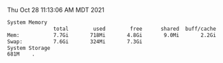 Thu Oct 28 11:13:06 AM MDT 2021
```bash
System Memory
               total        used        free      shared  buff/cache   available
Mem:           7.7Gi       718Mi       4.8Gi       9.0Mi       2.2Gi       6.7Gi
Swap:          7.6Gi       324Mi       7.3Gi
System Storage
681M	.
```
```bash
